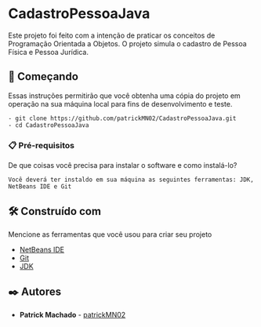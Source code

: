 # CadastroPessoaJava

Este projeto foi feito com a intenção de praticar os conceitos de Programação Orientada a Objetos. 
O projeto simula o cadastro de Pessoa Física e Pessoa Jurídica.

## 🚀 Começando

Essas instruções permitirão que você obtenha uma cópia do projeto em operação na sua máquina local para fins de desenvolvimento e teste.

```
- git clone https://github.com/patrickMN02/CadastroPessoaJava.git
- cd CadastroPessoaJava
```

### 📋 Pré-requisitos

De que coisas você precisa para instalar o software e como instalá-lo?

```
Você deverá ter instaldo em sua máquina as seguintes ferramentas: JDK, NetBeans IDE e Git
```

## 🛠️ Construído com

Mencione as ferramentas que você usou para criar seu projeto

* [NetBeans IDE](https://netbeans.apache.org//)
* [Git](https://git-scm.com/downloads)
* [JDK](https://www.oracle.com/java/technologies/downloads/#jdk18-windows) 

## ✒️ Autores

* **Patrick Machado** - [patrickMN02](https://github.com/patrickMN02)


